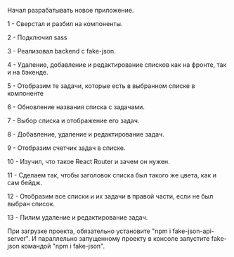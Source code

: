 Начал разрабатывать новое приложение.

1 - Сверстал и разбил на компоненты.

2 - Подключил sass

3 - Реализовал backend с fake-json. 

4 - Удаление, добавление и редактирование списков как на фронте, так и на бэкенде.

5 - Отобразим те задачи, которые есть в выбранном списке в компоненте <Tasks />

6 - Обновление названия списка с задачами.

7 - Выбор списка и отображение его задач.

8 - Добавление, удаление и редактирование задач.

9 - Отобразим счетчик задач в списке.

10 - Изучил, что такое React Router и зачем он нужен.

11 - Сделаем так, чтобы заголовок списка был такого же цвета, как и сам бейдж.

12 - Отобразим все списки и их задачи в правой части, если не был выбран список.

13 - Пилим удаление и редактирование задач.


При загрузке проекта, обязательно установите "npm i fake-json-api-server".
И параллельно запущенному проекту в консоле запустите fake-json командой "npm i fake-json".
